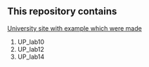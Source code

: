 ## This repository contains 

[University site with example which were made](http://www.zsk.ict.pwr.wroc.pl/zsk/dyd/intinz/up/lab/)

1. UP_lab10
2. UP_lab12
3. UP_lab14